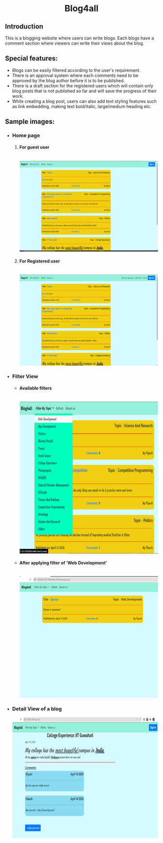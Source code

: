 
<h1 align = 'center'>  Blog4all </h1>

<h2> Introduction</h2>
<p> This is a blogging website where users can write blogs. Each blogs have a comment section where viewers can write their views about the blog.</p>

<h2> Special features: </h2>
<ul>
  <li> Blogs can be easily filtered according to the user's requirement. </li> 
  <li> There is an approval system where each comments need to be approved by the blog author before it is to be published. </li>
  <li> There is a draft section for the registered users which will contain only blog posts that is not published so far and will save the progress of their work. </li>
  <li> While creating a blog post, users can also add text styling features such as link embedding, making text bold/italic, large/medium heading etc.
</ul>
<h2> Sample images: </h2>
<ul> 
  <li> <h3> Home page </h3>
    <ol> 
      <li> <h4> For guest user </h4> <br> <img src = "Blog4all/images/guest_user_home_page.png" height = '300px' width = '700px'> </li>
      <li> <h4> For Registered user </h4> <br> <img src = "Blog4all/images/registered_user_home_page.png" height = '300px' width = '700px'> </li>
    </ol>
  <li>  <h3> Filter View </h3>
      <ul>
        <li> <h4> Available filters </h4>  <br> <img src = "Blog4all/images/filter_list.png" height = '500px' width = '500px'></li>
        <li> <h4> After applying filter of 'Web Development' </h4>  <br> <img src = "Blog4all/images/filtered_webD.png" height = '400px' width = '700px'> </li> 
       </ul>
  <li> <h3> Detail View of a blog </h3> 
         <img src = "Blog4all/images/Detail_view.png" height = '400px' width = '700px'>
    
  
